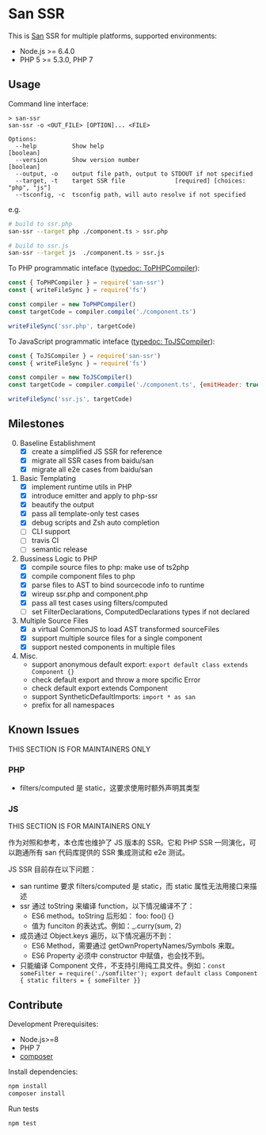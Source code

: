 # San SSR

This is [San][san] SSR for multiple platforms, supported environments:

* Node.js >= 6.4.0
* PHP 5 >= 5.3.0, PHP 7

## Usage

Command line interface:

```none
> san-ssr
san-ssr -o <OUT_FILE> [OPTION]... <FILE>

Options:
  --help          Show help                                            [boolean]
  --version       Show version number                                  [boolean]
  --output, -o    output file path, output to STDOUT if not specified
  --target, -t    target SSR file              [required] [choices: "php", "js"]
  --tsconfig, -c  tsconfig path, will auto resolve if not specified
```

e.g.

```bash
# build to ssr.php
san-ssr --target php ./component.ts > ssr.php

# build to ssr.js
san-ssr --target js  ./component.ts > ssr.js
```

To PHP programmatic inteface ([typedoc: ToPHPCompiler](https://harttle.github.io/san-ssr/classes/_compilers_to_php_compiler_.tophpcompiler.html)):

```javascript
const { ToPHPCompiler } = require('san-ssr')
const { writeFileSync } = require('fs')

const compiler = new ToPHPCompiler()
const targetCode = compiler.compile('./component.ts')

writeFileSync('ssr.php', targetCode)
```

To JavaScript programmatic inteface ([typedoc: ToJSCompiler](https://harttle.github.io/san-ssr/classes/_compilers_to_js_compiler_.tojscompiler.html)):

```javascript
const { ToJSCompiler } = require('san-ssr')
const { writeFileSync } = require('fs')

const compiler = new ToJSCompiler()
const targetCode = compiler.compile('./component.ts', {emitHeader: true})

writeFileSync('ssr.js', targetCode)
```

## Milestones

0. Baseline Establishment
    - [x] create a simplified JS SSR for reference
    - [x] migrate all SSR cases from baidu/san
    - [x] migrate all e2e cases from baidu/san
1. Basic Templating
    - [x] implement runtime utils in PHP
    - [x] introduce emitter and apply to php-ssr
    - [x] beautify the output
    - [x] pass all template-only test cases
    - [x] debug scripts and Zsh auto completion
    - [ ] CLI support
    - [ ] travis CI
    - [ ] semantic release
2. Bussiness Logic to PHP
    - [x] compile source files to php: make use of ts2php
    - [x] compile component files to php
    - [x] parse files to AST to bind sourcecode info to runtime
    - [x] wireup ssr.php and component.php
    - [x] pass all test cases using filters/computed
    - [ ] set FilterDeclarations, ComputedDeclarations types if not declared
3. Multiple Source Files
    - [x] a virtual CommonJS to load AST transformed sourceFiles
    - [x] support multiple source files for a single component
    - [x] support nested components in multiple files
4. Misc.
    - support anonymous default export: `export default class extends Component {}`
    - check default export and throw a more spcific Error
    - check default export extends Component
    - support SyntheticDefaultImports: `import * as san`
    - prefix for all namespaces

## Known Issues

THIS SECTION IS FOR MAINTAINERS ONLY

### PHP

- filters/computed 是 static，这要求使用时额外声明其类型

### JS

THIS SECTION IS FOR MAINTAINERS ONLY

作为对照和参考，本仓库也维护了 JS 版本的 SSR。它和 PHP SSR 一同演化，可以跑通所有 san 代码库提供的 SSR 集成测试和 e2e 测试。

JS SSR 目前存在以下问题：

* san runtime 要求 filters/computed 是 static，而 static 属性无法用接口来描述
* ssr 通过 toString 来编译 function，以下情况编译不了：
    * ES6 method。toString 后形如： foo: foo() {}
    * 值为 funciton 的表达式。例如：_.curry(sum, 2)
* 成员通过 Object.keys 遍历，以下情况遍历不到：
    * ES6 Method，需要通过 getOwnPropertyNames/Symbols 来取。
    * ES6 Property 必须中 constructor 中赋值，也会找不到。
* 只能编译 Component 文件，不支持引用纯工具文件。例如：`const someFilter = require('./somfilter'); export default class Component { static filters = { someFilter }}`

## Contribute

Development Prerequisites:

* Node.js>=8
* PHP 7
* [composer](https://getcomposer.org)

Install dependencies:

```bash
npm install
composer install
```

Run tests

```bash
npm test
```

[san]: https://github.com/baidu/san